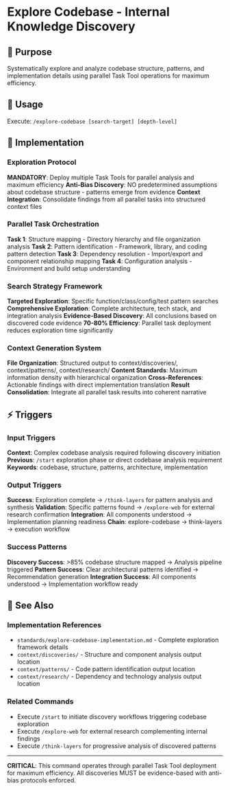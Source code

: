 # Explore Codebase - Internal Knowledge Discovery

## 🎯 Purpose
Systematically explore and analyze codebase structure, patterns, and implementation details using parallel Task Tool operations for maximum efficiency.

## 🚀 Usage
Execute: `/explore-codebase [search-target] [depth-level]`

## 🔧 Implementation

### Exploration Protocol
**MANDATORY**: Deploy multiple Task Tools for parallel analysis and maximum efficiency
**Anti-Bias Discovery**: NO predetermined assumptions about codebase structure - patterns emerge from evidence
**Context Integration**: Consolidate findings from all parallel tasks into structured context files

### Parallel Task Orchestration
**Task 1**: Structure mapping - Directory hierarchy and file organization analysis
**Task 2**: Pattern identification - Framework, library, and coding pattern detection
**Task 3**: Dependency resolution - Import/export and component relationship mapping
**Task 4**: Configuration analysis - Environment and build setup understanding

### Search Strategy Framework
**Targeted Exploration**: Specific function/class/config/test pattern searches
**Comprehensive Exploration**: Complete architecture, tech stack, and integration analysis
**Evidence-Based Discovery**: All conclusions based on discovered code evidence
**70-80% Efficiency**: Parallel task deployment reduces exploration time significantly

### Context Generation System
**File Organization**: Structured output to context/discoveries/, context/patterns/, context/research/
**Content Standards**: Maximum information density with hierarchical organization
**Cross-References**: Actionable findings with direct implementation translation
**Result Consolidation**: Integrate all parallel task results into coherent narrative

## ⚡ Triggers

### Input Triggers
**Context**: Complex codebase analysis required following discovery initiation
**Previous**: `/start` exploration phase or direct codebase analysis requirement
**Keywords**: codebase, structure, patterns, architecture, implementation

### Output Triggers  
**Success**: Exploration complete → `/think-layers` for pattern analysis and synthesis
**Validation**: Specific patterns found → `/explore-web` for external research confirmation
**Integration**: All components understood → Implementation planning readiness
**Chain**: explore-codebase → think-layers → execution workflow

### Success Patterns
**Discovery Success**: >85% codebase structure mapped → Analysis pipeline triggered
**Pattern Success**: Clear architectural patterns identified → Recommendation generation
**Integration Success**: All components understood → Implementation workflow ready

## 🔗 See Also

### Implementation References
- `standards/explore-codebase-implementation.md` - Complete exploration framework details
- `context/discoveries/` - Structure and component analysis output location
- `context/patterns/` - Code pattern identification output location
- `context/research/` - Dependency and technology analysis output location

### Related Commands
- Execute `/start` to initiate discovery workflows triggering codebase exploration
- Execute `/explore-web` for external research complementing internal findings
- Execute `/think-layers` for progressive analysis of discovered patterns

---

**CRITICAL**: This command operates through parallel Task Tool deployment for maximum efficiency. All discoveries MUST be evidence-based with anti-bias protocols enforced.